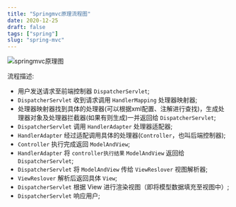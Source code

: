 ```yaml
---
title: "Springmvc原理流程图"
date: 2020-12-25
draft: false
tags: ["spring"]
slug: "spring-mvc"
---
```


![springmvc原理图](/iblog/posts/images/application/springmvc原理.jpg)

流程描述:
- 用户发送请求至前端控制器 `DispatcherServlet`;
- `DispatcherServlet` 收到请求调用 `HandlerMapping` 处理器映射器;
- 处理器映射器找到具体的处理器(可以根据xml配置、注解进行查找)，生成处理器对象及处理器拦截器(如果有则生成)一并返回给 `DispatcherServlet`;
- `DispatcherServlet` 调用 `HandlerAdapter` 处理器适配器;
- `HandlerAdapter` 经过适配调用具体的处理器(`Controller`，也叫后端控制器);
- `Controller` 执行完成返回 `ModelAndView`;
- `HandlerAdapter` 将 `controller执行结果` `ModelAndView` 返回给 `DispatcherServlet`;
- `DispatcherServlet` 将 `ModelAndView` 传给 `ViewReslover` 视图解析器;
- `ViewReslover` 解析后返回具体 `View`;
- `DispatcherServlet` 根据 View 进行渲染视图（即将模型数据填充至视图中）;
- `DispatcherServlet` 响应用户;


